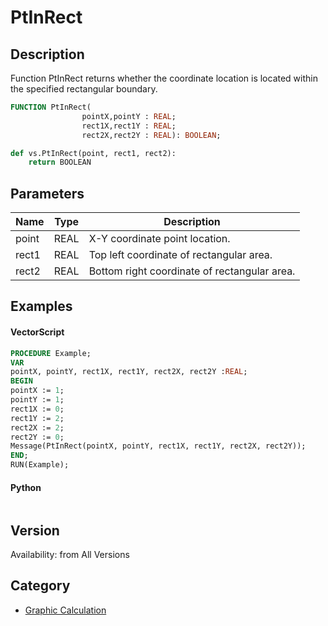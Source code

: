 # PtInRect

## Description
Function PtInRect returns whether the coordinate location is located within the specified rectangular boundary.

```pascal
FUNCTION PtInRect(
				pointX,pointY : REAL;
				rect1X,rect1Y : REAL;
				rect2X,rect2Y : REAL): BOOLEAN;
```

```python
def vs.PtInRect(point, rect1, rect2):
    return BOOLEAN
```

## Parameters
|Name|Type|Description|
|---|---|---|
|point|REAL|X-Y coordinate point location.|
|rect1|REAL|Top left coordinate of rectangular area.|
|rect2|REAL|Bottom right coordinate of rectangular area.|

## Examples
#### VectorScript ####
```pascal
PROCEDURE Example;
VAR
pointX, pointY, rect1X, rect1Y, rect2X, rect2Y :REAL;
BEGIN
pointX := 1;
pointY := 1;
rect1X := 0;
rect1Y := 2;
rect2X := 2;
rect2Y := 0;
Message(PtInRect(pointX, pointY, rect1X, rect1Y, rect2X, rect2Y));
END;
RUN(Example);
```
#### Python ####
```python

```

## Version
Availability: from All Versions

## Category
* [Graphic Calculation](../Categories/Graphic%20Calculation.md)
